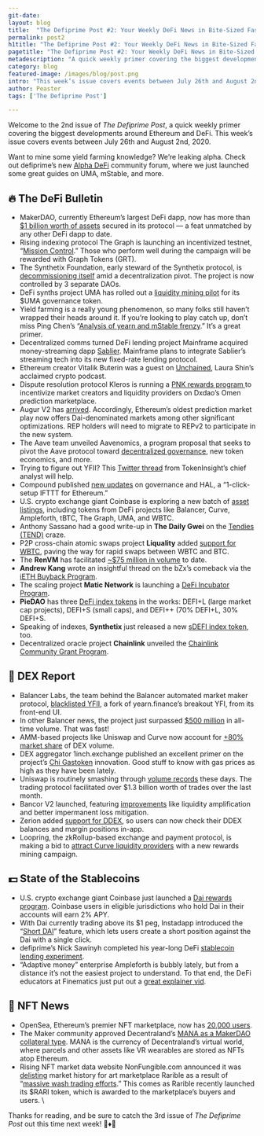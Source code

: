 ```yaml
---
git-date:
layout: blog
title:  "The Defiprime Post #2: Your Weekly DeFi News in Bite-Sized Fashion"
permalink: post2
h1title: "The Defiprime Post #2: Your Weekly DeFi News in Bite-Sized Fashion"
pagetitle: "The Defiprime Post #2: Your Weekly DeFi News in Bite-Sized Fashion"
metadescription: "A quick weekly primer covering the biggest developments around Ethereum and DeFi. This week’s issue covers events between July 26th and August 2nd, 2020"
category: blog
featured-image: /images/blog/post.png
intro: "This week’s issue covers events between July 26th and August 2nd, 2020"
author: Peaster
tags: ['The Defiprime Post']

---
```

Welcome to the 2nd issue of _The Defiprime Post_, a quick weekly primer covering the biggest developments around Ethereum and DeFi. This week’s issue covers events between July 26th and August 2nd, 2020.

Want to mine some yield farming knowledge? We’re leaking alpha. Check out defiprime’s new [Alpha DeFi](https://alpha.defiprime.com/c/yield-farming/6) community forum, where we just launched some great guides on UMA, mStable, and more.

## 🔥 The DeFi Bulletin

*   MakerDAO, currently Ethereum’s largest DeFi dapp, now has more than [$1 billion worth of assets](https://www.coindesk.com/makerdao-passes-1-billion-milestone-in-defi-first) secured in its protocol — a feat unmatched by any other DeFi dapp to date.
*   Rising indexing protocol The Graph is launching an incentivized testnet, “[Mission Control](https://thegraph.com/blog/testnet-announcement).” Those who perform well during the campaign will be rewarded with Graph Tokens (GRT).
*   The Synthetix Foundation, early steward of the Synthetix protocol, is [decommissioning itself](https://blog.synthetix.io/synthetix-foundation-decommissioned/) amid a decentralization pivot. The project is now controlled by 3 separate DAOs.
*   DeFi synths project UMA has rolled out a [liquidity mining pilot](https://medium.com/uma-project/liquidity-mining-on-uma-is-now-live-5f6cb0bd53ee) for its $UMA governance token.
*   Yield farming is a really young phenomenon, so many folks still haven’t wrapped their heads around it. If you’re looking to play catch up, don’t miss Ping Chen’s “[Analysis of yearn and mStable frenzy](https://medium.com/hakkafinance/analysis-of-yearn-and-mstable-frenzy-cd381d8e069).” It’s a great primer.
*   Decentralized comms turned DeFi lending project Mainframe acquired money-streaming dapp [Sablier](https://medium.com/sablier/sablier-has-been-acquired-by-mainframe-52d8defb49f3). Mainframe plans to integrate Sablier’s streaming tech into its new fixed-rate lending protocol.
*   Ethereum creator Vitalik Buterin was a guest on [Unchained](https://unchainedpodcast.com/vitalik-buterin-on-ethereums-five-year-anniversary/), Laura Shin’s acclaimed crypto podcast.
*   Dispute resolution protocol Kleros is running a [PNK rewards program ](https://blog.kleros.io/make-pnk-with-omen-conditional-markets-a-guide/)to incentivize market creators and liquidity providers on Dxdao’s Omen prediction marketplace.
*   Augur V2 has [arrived](https://www.augur.net/blog/augur-v2-launch/). Accordingly, Ethereum’s oldest prediction market play now offers Dai-denominated markets among other significant optimizations. REP holders will need to migrate to REPv2 to participate in the new system.
*   The Aave team unveiled Aavenomics, a program proposal that seeks to pivot the Aave protocol toward [decentralized governance](https://medium.com/aave/aavenomics-eeab650cccc2), new token economics, and more.
*   Trying to figure out YFII? This [Twitter thread](https://threader.app/thread/1288483743913607169) from TokenInsight’s chief analyst will help.
*   Compound published [new updates](https://compound.substack.com/p/governance-updates-delegate-by-signature) on governance and HAL, a “1-click-setup IFTTT for Ethereum.”
*   U.S. crypto exchange giant Coinbase is exploring a new batch of [asset listings](https://blog.coinbase.com/coinbase-continues-to-explore-support-for-new-digital-assets-37c9737546b0), including tokens from DeFi projects like Balancer, Curve, Ampleforth, tBTC, The Graph, UMA, and WBTC.
*   Anthony Sassano had a good write-up in **The Daily Gwei** on the [Tendies (TEND)](https://thedailygwei.substack.com/p/chicken-tenders-on-the-blockchain) craze.
*   P2P cross-chain atomic swaps project **Liquality** added [support for WBTC](https://twitter.com/Liquality_io/status/1287805268491984902), paving the way for rapid swaps between WBTC and BTC.
*   The **RenVM** has facilitated [~$75 million in volume](https://twitter.com/renprotocol/status/1287748488730640385) to date.
*   **Andrew Kang** wrote an insightful thread on the bZx’s comeback via the [iETH Buyback Program](https://twitter.com/Rewkang/status/1288595435850838016).
*   The scaling project **Matic Network** is launching a [DeFi Incubator Program](https://twitter.com/maticnetwork/status/1288101900374573056).
*   **PieDAO** has three [DeFi index tokens](https://twitter.com/PieDAO_DeFi/status/1288065354762260481) in the works: DEFI+L (large market cap projects), DEFI+S (small caps), and DEFI++ (70% DEFI+L, 30% DEFI+S.
*   Speaking of indexes, **Synthetix** just released a new [sDEFI index token](https://twitter.com/synthetix_io/status/1288730958246510592), too.
*   Decentralized oracle project **Chainlink** unveiled the [Chainlink Community Grant Program](https://blog.chain.link/introducing-the-chainlink-community-grant-program/).

## 💱 DEX Report

*   Balancer Labs, the team behind the Balancer automated market maker protocol, [blacklisted YFII](https://decrypt.co/37140/blacklisted-yfi-copycat-spurs-defi-soul-searching), a fork of yearn.finance’s breakout YFI, from its front-end UI.
*   In other Balancer news, the project just surpassed [$500 million](https://twitter.com/BalancerLabs/status/1289962782260002816) in all-time volume. That was fast!
*   AMM-based projects like Uniswap and Curve now account for [+80% market share](https://twitter.com/Delphi_Digital/status/1289232634548289537) of DEX volume.
*   DEX aggregator 1inch.exchange published an excellent primer on the project’s [Chi Gastoken](https://medium.com/@1inch.exchange/everything-you-wanted-to-know-about-chi-gastoken-a1ba0ea55bf3) innovation. Good stuff to know with gas prices as high as they have been lately.
*   Uniswap is routinely smashing through [volume records](https://twitter.com/haydenzadams/status/1287878006694752257) these days. The trading protocol facilitated over $1.3 billion worth of trades over the last month.
*   Bancor V2 launched, featuring [improvements](https://blog.bancor.network/bancor-v2-launches-b1fec492eeb2) like liquidity amplification and better impermanent loss mitigation.
*   Zerion added [support for DDEX](https://twitter.com/zerion_io/status/1287836894487814146), so users can now check their DDEX balances and margin positions in-app.
*   Loopring, the zkRollup-based exchange and payment protocol, is making a bid to [attract Curve liquidity providers](https://twitter.com/finestonematt/status/1287532025545732096) with a new rewards mining campaign.

## 💵 State of the Stablecoins

*   U.S. crypto exchange giant Coinbase just launched a [Dai rewards program](https://blog.coinbase.com/coinbase-launches-dai-rewards-for-customers-in-the-us-uk-netherlands-spain-france-and-1519113f8d2f). Coinbase users in eligible jurisdictions who hold Dai in their accounts will earn 2% APY.
*   With Dai currently trading above its $1 peg, Instadapp introduced the “[Short DAI](https://twitter.com/Instadapp/status/1288912758357073923)” feature, which lets users create a short position against the Dai with a single click.
*   defiprime’s Nick Sawinyh completed his year-long DeFi [stablecoin lending experiment](https://defiprime.com/stablecoins-lending-experiment).
*   “Adaptive money” enterprise Ampleforth is bubbly lately, but from a distance it’s not the easiest project to understand. To that end, the DeFi educators at Finematics just put out a [great explainer vid](https://www.youtube.com/watch?v=e-8yjmsshFg&feature=emb_title).


## 💎 NFT News

*   OpenSea, Ethereum’s premier NFT marketplace, now has [20,000 users](https://twitter.com/MessariCrypto/status/1288175009421303810).
*   The Maker community approved Decentraland’s [MANA as a MakerDAO collateral type](https://twitter.com/defiprime/status/1288523182828183558). MANA is the currency of Decentraland’s virtual world, where parcels and other assets like VR wearables are stored as NFTs atop Ethereum.
*   Rising NFT market data website NonFungible.com announced it was [delisting](https://twitter.com/nonfungibles/status/1288604823038898177) market history for art marketplace Rarible as a result of “[massive wash trading efforts](https://twitter.com/nonfungibles/status/1288799973346353155).” This comes as Rarible recently launched its $RARI token, which is awarded to the marketplace’s buyers and users. \

Thanks for reading, and be sure to catch the 3rd issue of _The Defiprime Post_ out this time next week! 👋♦️👋
